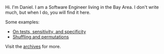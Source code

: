 Hi. I'm Daniel. I am a Software Engineer living in the Bay Area. I don't write much, but when I do, you will find it here.

Some examples:
- [On tests, sensitivity, and specificity](/posts/2020/sensitivity-and-specificity)
- [Shuffling and permutations](/posts/2019/shuffling-and-permutations)

Visit the [archives](/archives/) for more. 
